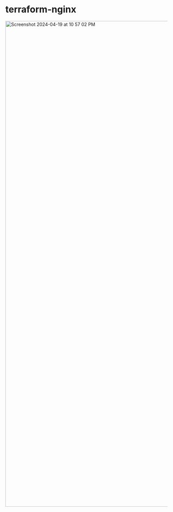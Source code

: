 # terraform-nginx


<img width="1512" alt="Screenshot 2024-04-19 at 10 57 02 PM" src="https://github.com/RohanRusta21/terraform-nginx/assets/110477025/36a0aeef-9385-4729-b5bb-f0a29947dcc7">
